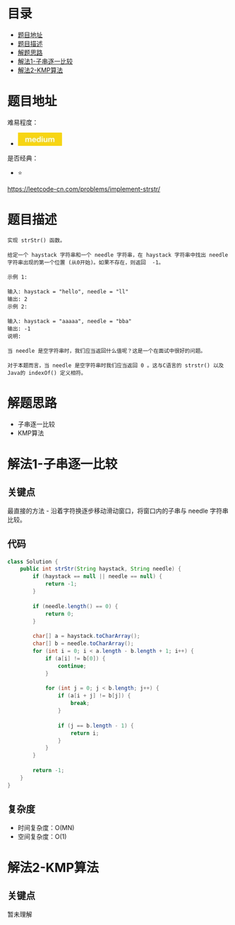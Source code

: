 # 目录
* [题目地址](#题目地址)
* [题目描述](#题目描述)
* [解题思路](#解题思路)
* [解法1-子串逐一比较](#解法1-子串逐一比较)
* [解法2-KMP算法](#解法2-KMP算法)



# 题目地址
难易程度：
- ![medium.jpg](../.images/medium.jpg)

是否经典：
- ⭐️

https://leetcode-cn.com/problems/implement-strstr/

# 题目描述
```text
实现 strStr() 函数。

给定一个 haystack 字符串和一个 needle 字符串，在 haystack 字符串中找出 needle 字符串出现的第一个位置 (从0开始)。如果不存在，则返回  -1。

示例 1:

输入: haystack = "hello", needle = "ll"
输出: 2
示例 2:

输入: haystack = "aaaaa", needle = "bba"
输出: -1
说明:

当 needle 是空字符串时，我们应当返回什么值呢？这是一个在面试中很好的问题。

对于本题而言，当 needle 是空字符串时我们应当返回 0 。这与C语言的 strstr() 以及 Java的 indexOf() 定义相符。
```


# 解题思路
- 子串逐一比较
- KMP算法


# 解法1-子串逐一比较
## 关键点
最直接的方法 - 沿着字符换逐步移动滑动窗口，将窗口内的子串与 needle 字符串比较。

## 代码
```Java
class Solution {
    public int strStr(String haystack, String needle) {
        if (haystack == null || needle == null) {
            return -1;
        }

        if (needle.length() == 0) {
            return 0;
        }

        char[] a = haystack.toCharArray();
        char[] b = needle.toCharArray();
        for (int i = 0; i < a.length - b.length + 1; i++) {
            if (a[i] != b[0]) {
                continue;
            }

            for (int j = 0; j < b.length; j++) {
                if (a[i + j] != b[j]) {
                    break;
                }

                if (j == b.length - 1) {
                    return i;
                }
            }
        }

        return -1;
    }
}
```


## 复杂度
- 时间复杂度：O(MN)
- 空间复杂度：O(1)


# 解法2-KMP算法

## 关键点
暂未理解

